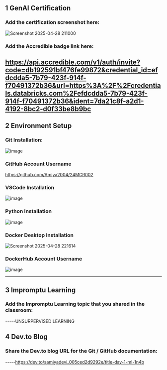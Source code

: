 ## 1 GenAI Certification
### Add the certification screenshot here:
![Screenshot 2025-04-28 211000](https://github.com/user-attachments/assets/94739ec9-8462-46f9-9387-4a317c90ed0d)
### Add the Accredible badge link here:
https://api.accredible.com/v1/auth/invite?code=db192591bf476fe99872&credential_id=efdcdda5-7b79-423f-914f-f70491372b36&url=https%3A%2F%2Fcredentials.databricks.com%2Fefdcdda5-7b79-423f-914f-f70491372b36&ident=7da21c8f-a2d1-4192-8bc2-d0f33be8b9bc
-----
## 2 Environment Setup
### Git Installation:
![image](https://github.com/user-attachments/assets/53c0c973-4e87-4a49-b007-919127e05643)

### GitHub Account Username
https://github.com/Amiya2004/24MCR002
### VSCode Installation
![image](https://github.com/user-attachments/assets/a038eb89-e128-40d5-a043-cc14dd23d959)

### Python Installation
![image](https://github.com/user-attachments/assets/7bdd3368-5cd7-4508-9290-8169d5ed3a92)

### Docker Desktop Installation
![Screenshot 2025-04-28 221614](https://github.com/user-attachments/assets/f2469636-84c8-4063-87a9-4bf8ee9aab7c)

### DockerHub Account Username
![image](https://github.com/user-attachments/assets/730efc44-3e7d-4e3a-8ec0-422fe8299a23)

-----
## 3 Impromptu Learning
### Add the Impromptu Learning topic that you shared in the classroom:
-----UNSURPERVISED LEARNING
## 4 Dev.to Blog
### Share the Dev.to blog URL for the Git / GitHub documentation:
-----https://dev.to/samiyadevi_005ced2d9292e/title-day-1-ml-1n4b
